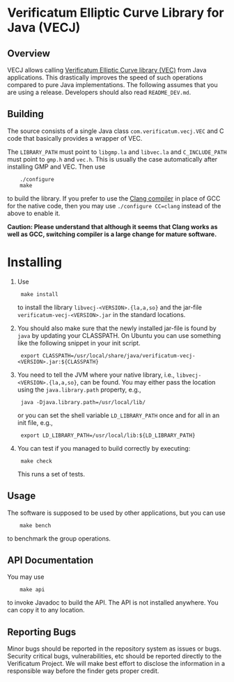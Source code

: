 # Verificatum Elliptic Curve Library for Java (VECJ)


## Overview

VECJ allows calling [Verificatum Elliptic Curve library
(VEC)](https://github.com/verificatum/verificatum-vec) from Java
applications. This drastically improves the speed of such operations
compared to pure Java implementations. The following assumes that you
are using a release. Developers should also read `README_DEV.md`.


## Building

The source consists of a single Java class `com.verificatum.vecj.VEC`
and C code that basically provides a wrapper of VEC.

The `LIBRARY_PATH` must point to `libgmp.la` and `libvec.la` and
`C_INCLUDE_PATH` must point to `gmp.h` and `vec.h`. This is usually
the case automatically after installing GMP and VEC. Then use

        ./configure
        make

to build the library. If you prefer to use the
[Clang compiler](https://clang.llvm.org) in place of GCC for the native code,
then you may use `./configure CC=clang` instead of the above to enable
it.

**Caution: Please understand that although it seems that Clang works
as well as GCC, switching compiler is a large change for mature
software.**


# Installing

1. Use

        make install

   to install the library `libvecj-<VERSION>.{la,a,so}` and the
   jar-file `verificatum-vecj-<VERSION>.jar` in the standard
   locations.

2. You should also make sure that the newly installed jar-file is
   found by `java` by updating your CLASSPATH. On Ubuntu you can use
   something like the following snippet in your init script.

        export CLASSPATH=/usr/local/share/java/verificatum-vecj-<VERSION>.jar:${CLASSPATH}

3. You need to tell the JVM where your native library, i.e.,
   `libvecj-<VERSION>.{la,a,so}`, can be found. You may either pass the
   location using the `java.library.path` property, e.g.,

        java -Djava.library.path=/usr/local/lib/

   or you can set the shell variable `LD_LIBRARY_PATH` once and for
   all in an init file, e.g.,

        export LD_LIBRARY_PATH=/usr/local/lib:${LD_LIBRARY_PATH}

4. You can test if you managed to build correctly by executing:

        make check

   This runs a set of tests.


## Usage

The software is supposed to be used by other applications, but you can
use

        make bench

to benchmark the group operations.


## API Documentation

You may use
 
        make api

to invoke Javadoc to build the API. The API is not installed
anywhere. You can copy it to any location.


## Reporting Bugs

Minor bugs should be reported in the repository system as issues or
bugs. Security critical bugs, vulnerabilities, etc should be reported
directly to the Verificatum Project. We will make best effort to
disclose the information in a responsible way before the finder gets
proper credit.

